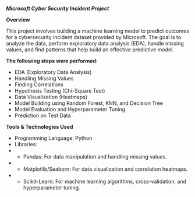***Microsoft Cyber Security Incident Project***

**Overview**

This project involves building a machine learning model to predict outcomes for a cybersecurity incident dataset provided by Microsoft. The goal is to analyze the data, perform exploratory data analysis (EDA), handle missing values, and find patterns that help build an effective predictive model.

**The following steps were performed:**

- EDA (Exploratory Data Analysis)
- Handling Missing Values
- Finding Correlations
- Hypothesis Testing (Chi-Square Test)
- Data Visualization (Heatmaps)
- Model Building using Random Forest, KNN, and Decision Tree
- Model Evaluation and Hyperparameter Tuning
- Prediction on Test Data

**Tools & Technologies Used**
- Programming Language: Python
- Libraries:
 - - Pandas: For data manipulation and handling missing values.
 - - Matplotlib/Seaborn: For data visualization and correlation heatmaps.
 - - Scikit-Learn: For machine learning algorithms, cross-validation, and hyperparameter tuning.
